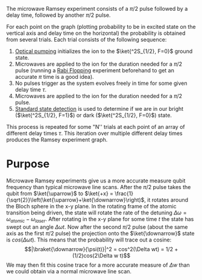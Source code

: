 The microwave Ramsey experiment consists of a $\pi/2$ pulse followed by a delay time, followed by another $\pi/2$ pulse.

For each point on the graph (plotting probability to be in excited state on the vertical axis and delay time on the horizontal) the probability is obtained from several trials. Each trial consists of the following sequence:

1. [Optical pumping](https://github.com/CampbellGroup/Wiki/blob/main/Lab%20Wiki/Experiments/normal%20qubit%20operation.md#optical-pumping) initializes the ion to the $\ket{^2S_{1/2}, F=0}$ ground state.
2. Microwaves are applied to the ion for the duration needed for a $\pi/2$ pulse (running a [Rabi Flopping](https://github.com/CampbellGroup/Wiki/blob/main/Lab%20Wiki/Experiments/Rabi%20Flopping.md) experiment beforehand to get an accurate $\pi$ time is a good idea).
3. No pulses trigger as the system evolves freely in time for some given delay time $\tau$.
4. Microwaves are applied to the ion for the duration needed for a $\pi/2$ pulse.
5. [Standard state detection](https://github.com/CampbellGroup/Wiki/blob/main/Lab%20Wiki/Experiments/normal%20qubit%20operation.md#standard-state-detection) is used to determine if we are in our bright ($\ket{^2S_{1/2}, F=1}$) or dark ($\ket{^2S_{1/2}, F=0}$) state.

This process is repeated for some "N'' trials at each point of an array of different delay times $\tau$. This iteration over multiple different delay times produces the Ramsey experiment graph.
# Purpose

Microwave Ramsey experiments give us a more accurate measure qubit frequency than typical microwave line scans. After the $\pi/2$ pulse takes the qubit from $\ket{\uparrow}$ to $\ket{+x} = \frac{1}{\sqrt{2}}\left(\ket{\uparrow}+\ket{\downarrow}\right)$, it rotates around the Bloch sphere in the x-y plane. In the rotating frame of the atomic transition being driven, the state will rotate the rate of the detuning $\Delta\omega=\omega_{atomic} - \omega_{laser}$. After rotating in the x-y plane for some time $t$ the state has swept out an angle $\Delta\omega t$. Now after the second $\pi/2$ pulse (about the same axis as the first $\pi/2$ pulse) the projection onto the $\ket{\downarrow}$ state is $cos(\Delta\omega t)$. This means that the probability will trace out a cosine: 
$$|\braket{\downarrow}{\psi(t)}|^2 = cos^2(\Delta wt) = 1/2 + (1/2)cos(2\Delta w t)$$ We may then fit this cosine trace for a more accurate measure of $\Delta w$ than we could obtain via a normal microwave line scan.

